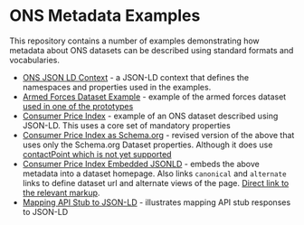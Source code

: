 # ONS Metadata Examples

This repository contains a number of examples demonstrating how metadata about ONS datasets can be described using standard formats and vocabularies.


* [ONS JSON LD Context](ons-context.jsonld) - a JSON-LD context that defines the namespaces and properties used in the examples. 
* [Armed Forces Dataset Example](armed-forces.jsonld) - example of the armed forces dataset [used in one of the prototypes](https://onsdigital.github.io/dp-ux-prototypes/dist/sprint-06-dataset/dataset.html)
* [Consumer Price Index](consumer-price-index.jsonld) - example of an ONS dataset described using JSON-LD. This uses a core set of mandatory properties
* [Consumer Price Index as Schema.org](consumer-price-index-schema.org.jsonld) - revised version of the above that uses only the Schema.org Dataset properties. Although it does use [contactPoint which is not yet supported](https://github.com/schemaorg/schemaorg/issues/1472)
* [Consumer Price Index Embedded JSONLD](consumer-price-index-schema.org.html) - embeds the above metadata into a dataset homepage. Also links ``canonical`` and ``alternate`` links to define dataset url and alternate views of the page. [Direct link to the relevant markup](https://github.com/ldodds/ons-metadata-examples/blob/master/consumer-price-index.html#L30).
* [Mapping API Stub to JSON-LD](api-stub) - illustrates mapping API stub responses to JSON-LD
